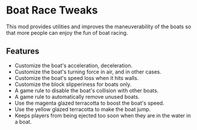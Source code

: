 # Boat Race Tweaks

This mod provides utilities and improves the maneuverability of the boats so that more people can enjoy the fun of boat
racing.

## Features

- Customize the boat's acceleration, deceleration.
- Customize the boat's turning force in air, and in other cases.
- Customize the boat's speed loss when it hits walls.
- Customize the block slipperiness for boats only.
- A game rule to disable the boat's collision with other boats.
- A game rule to automatically remove unused boats.
- Use the magenta glazed terracotta to boost the boat's speed.
- Use the yellow glazed terracotta to make the boat jump.
- Keeps players from being ejected too soon when they are in the water in a boat.
